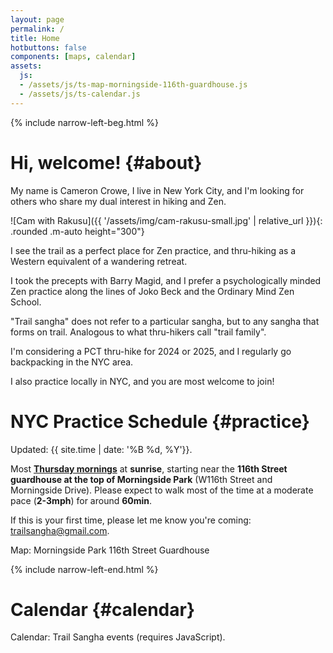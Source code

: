 ```yaml
---
layout: page
permalink: /
title: Home
hotbuttons: false
components: [maps, calendar]
assets:
  js:
  - /assets/js/ts-map-morningside-116th-guardhouse.js
  - /assets/js/ts-calendar.js
---
```


{% include narrow-left-beg.html %}

# Hi, welcome! {#about}

My name is Cameron Crowe, I live in New York City, and I'm looking for others who share my dual interest in hiking and Zen.

![Cam with Rakusu]({{ '/assets/img/cam-rakusu-small.jpg' | relative_url }}){: .rounded .m-auto height="300"}

I see the trail as a perfect place for Zen practice, and thru-hiking as a Western equivalent of a wandering retreat.

I took the precepts with Barry Magid, and I prefer a psychologically minded Zen practice along the lines of Joko Beck and the Ordinary Mind Zen School.

"Trail sangha" does not refer to a particular sangha, but to any sangha that forms on trail.  Analogous to what thru-hikers call "trail family".

I'm considering a PCT thru-hike for 2024 or 2025, and I regularly go backpacking in the NYC area.

I also practice locally in NYC, and you are most welcome to join!

# NYC Practice Schedule {#practice}

Updated: {{ site.time | date: '%B %d, %Y'}}.

Most [__Thursday mornings__](#calendar) at __sunrise__, starting near the __116th Street guardhouse at the top of Morningside Park__ (W116th Street and Morningside Drive).  Please expect to walk most of the time at a moderate pace (__2-3mph__) for around __60min__.

If this is your first time, please let me know you're coming: [trailsangha@gmail.com](mailto:trailsangha@gmail.com).

<div id="ts-map-morningside-116th-guardhouse" class="container-fluid ts-map-basic" >Map: Morningside Park 116th Street Guardhouse</div>

{% include narrow-left-end.html %}

# Calendar {#calendar}

<div id="ts-calendar">Calendar: Trail Sangha events (requires JavaScript).</div>

